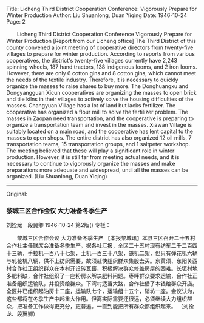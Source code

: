 Title: Licheng Third District Cooperation Conference: Vigorously Prepare for Winter Production
Author: Liu Shuanlong, Duan Yiqing
Date: 1946-10-24
Page: 2

　　Licheng Third District Cooperation Conference
    Vigorously Prepare for Winter Production
    [Report from our Licheng office] The Third District of this county convened a joint meeting of cooperative directors from twenty-five villages to prepare for winter production. According to reports from various cooperatives, the district's twenty-five villages currently have 2,243 spinning wheels, 187 hand tractors, 138 indigenous looms, and 2 iron looms. However, there are only 6 cotton gins and 8 cotton gins, which cannot meet the needs of the textile industry. Therefore, it is necessary to quickly organize the masses to raise shares to buy more. The Donghuangxu and Dongyangguan Xicun cooperatives are organizing the masses to open brick and tile kilns in their villages to actively solve the housing difficulties of the masses. Changyuan Village has a lot of land but lacks fertilizer. The cooperative has organized a flour mill to solve the fertilizer problem. The masses in Zaopan need transportation, and the cooperative is preparing to organize a transportation team and invest in the masses. Xiawan Village is suitably located on a main road, and the cooperative has lent capital to the masses to open shops. The entire district has also organized 12 oil mills, 7 transportation teams, 15 transportation groups, and 1 saltpeter workshop. The meeting believed that these will play a significant role in winter production. However, it is still far from meeting actual needs, and it is necessary to continue to vigorously organize the masses and make preparations more adequate and widespread, until all the masses can be organized.
    (Liu Shuanlong, Duan Yiqing)



<hr /> 

Original: 


### 黎城三区合作会议  大力准备冬季生产
刘拴龙　段翼卿
1946-10-24
第2版()
专栏：

　　黎城三区合作会议
    大力准备冬季生产
    【本报黎城讯】本县三区召开二十五村合作社主任联席会准备冬季生产。据各社汇报，全区二十五村现有纺车二千二百四十三辆，手拉机一百八十七架，土机一百三十八架，铁机二架，但只有弹花机六辆与轧花机八辆，供不上纺织需要，故须赶快组织群众集股去买。东黄须、东阳关西村合作社正组织群众在本村开设砖瓦窑，积极解决群众修盖房屋的困难。长垣村地多肥料缺，合作社组织了一座粉房以解决肥料问题。枣畔群众要求运输，合作社正准备组织运输队，并投资给群众。下湾村适当大路，合作社借了本钱给群众开店。全区并已组织起油房十二座，运输队七个，运输组十五个，硝坊一座。会议认为，这些都将在冬季生产中起重大作用。但离实际需要还很远，必须继续大力组织群众，把准备工作做得更充分，更普遍。一直到能把所有群众都组织起来。
    （刘拴龙、段翼卿）
